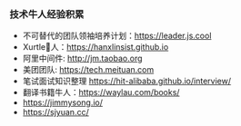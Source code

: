 ### 技术牛人经验积累 
- 不可替代的团队领袖培养计划：https://leader.js.cool
- Xurtle🐂人：https://hanxlinsist.github.io
- 阿里中间件: http://jm.taobao.org
- 美团团队: https://tech.meituan.com
- 笔试面试知识整理 https://hit-alibaba.github.io/interview/
- 翻译书籍牛人：https://waylau.com/books/
- https://jimmysong.io/
- https://sjyuan.cc/